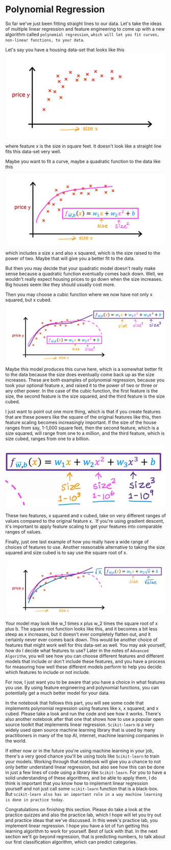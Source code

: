 # Polynomial Regression

So far we've just been fitting straight lines to our data. Let's take the ideas of multiple linear regression and feature engineering to come up with a new algorithm called `polynomial regression`, `which will let you fit curves, non-linear functions, to your data`.

Let's say you have a housing data-set that looks like this
![FEPR6](./../../Assets/Supervised/GDP/FEPR6.png)

where feature x is the size in square feet. It doesn't look like a straight line fits this data-set very well.

Maybe you want to fit a curve, maybe a quadratic function to the data like this

![FEPR1](./../../Assets/Supervised/GDP/FEPR1.png)

which includes a size x and also x squared, which is the size raised to the power of two. Maybe that will give you a better fit to the data.

But then you may decide that your quadratic model doesn't really make sense because a quadratic function eventually comes back down. Well, we wouldn't really expect housing prices to go down when the size increases. Big houses seem like they should usually cost more.

Then you may choose a cubic function where we now have not only x squared, but x cubed.
![FEPR3](./../../Assets/Supervised/GDP/FEPR3.png)
Maybe this model produces this curve here, which is a somewhat better fit to the data because the size does eventually come back up as the size increases. These are both examples of polynomial regression, because you took your optional feature x, and raised it to the power of two or three or any other power. In the case of the cubic function, the first feature is the size, the second feature is the size squared, and the third feature is the size cubed.

I just want to point out one more thing, which is that if you create features that are these powers like the square of the original features like this, then feature scaling becomes increasingly important. If the size of the house ranges from say, 1-1,000 square feet, then the second feature, which is a size squared, will range from one to a million, and the third feature, which is size cubed, ranges from one to a billion.

![FEPR4](./../../Assets/Supervised/GDP/FEPR4.png)

These two features, x squared and x cubed, take on very different ranges of values compared to the original feature x. `If you're using gradient descent, it's important to apply feature scaling to get your features into comparable ranges of values.

Finally, just one last example of how you really have a wide range of choices of features to use. Another reasonable alternative to taking the size squared and size cubed is to say use the square root of x.

![FEPR5](./../../Assets/Supervised/GDP/FEPR5.png)

Your model may look like w_1 times x plus w_2 times the square root of x plus b. The square root function looks like this, and it becomes a bit less steep as x increases, but it doesn't ever completely flatten out, and it certainly never ever comes back down. This would be another choice of features that might work well for this data-set as well. You may ask yourself, how do I decide what features to use? Later in the notes of `Advanced Algorithm`, you will see how you can choose different features and different models that include or don't include these features, and you have a process for measuring how well these different models perform to help you decide which features to include or not include. 

For now, I just want you to be aware that you have a choice in what features you use. By using feature engineering and polynomial functions, you can potentially get a much better model for your data. 

In the notebook that follows this part, you will see some code that implements polynomial regression using features like x, x squared, and x cubed. Please take a look and run the code and see how it works. There's also another notebook after that one that shows how to use a popular open source toolkit that implements linear regression. `Scikit-learn` is a very widely used open source machine learning library that is used by many practitioners in many of the top AI, internet, machine learning companies in the world.

If either now or in the future you're using machine learning in your job, there's a very good chance you'll be using tools like `Scikit-learn` to train your models. Working through that notebook will give you a chance to not only better understand linear regression, but also see how this can be done in just a few lines of code using a library like `Scikit-learn`. For you to have a solid understanding of these algorithms, and be able to apply them, I do think is important that you know how to implement linear regression yourself and not just call some `scikit-learn` function that is a black-box. But `scikit-learn also has an important role in a way machine learning is done in practice today`. 

Congratulations on finishing this section. Please do take a look at the practice quizzes and also the practice lab, which I hope will let you try out and practice ideas that we've discussed. In this week's practice lab, you implement linear regression. I hope you have a lot of fun getting this learning algorithm to work for yourself. Best of luck with that. In the next section we'll go beyond regression, that is predicting numbers, to talk about our first classification algorithm, which can predict categories.
<!-- 
![FEPR2](./../../Assets/Supervised/GDP/FEPR2.png) -->